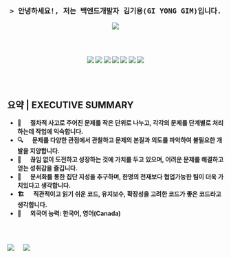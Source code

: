 <br><br>
<!-- Intro -->
<h3 align="center">
  <samp>&gt; 안녕하세요!, 저는 백엔드개발자 김기용(GI YONG GIM)입니다.
  <b>
  </samp>
</h3>


<p align="center">
  <a href="https://gygimdev.github.io/docs/spring" target="_blank">
  <img src="https://img.shields.io/badge/블로그-0A0A0A?style=for-the-badge&logo=dev.to&logoColor=white">
  </a>
</p>

<br><br>

<p align="center">
<!-- 스프링 -->
  <img src="https://img.shields.io/badge/springboot-6DB33F?style=for-the-badge&logo=springboot&logoColor=white">
  <img src="https://img.shields.io/badge/JAVA-007396?style=for-the-badge&logo=openjdk&logoColor=white">
  <img src="https://img.shields.io/badge/django-092E20?style=for-the-badge&logo=django&logoColor=white">
  <img src="https://img.shields.io/badge/python-3776AB?style=for-the-badge&logo=python&logoColor=white"> 
  <img src="https://img.shields.io/badge/C++-00599C?style=for-the-badge&logo=cplusplus&logoColor=white">
  <img src="https://img.shields.io/badge/kubernetes-326CE5?style=for-the-badge&logo=kubernetes&logoColor=white">
  <img src="https://img.shields.io/badge/aws-232F3E?style=for-the-badge&logo=amazonaws&logoColor=white">
</p>


<br><br>

<!-- 요약 -->
## 요약 | EXECUTIVE SUMMARY
- 🧠 &emsp; 절차적 사고로 주어진 문제를 작은 단위로 나누고, 각각의 문제를 단계별로 처리하는데 작업에 익숙합니다.
- 🔍 &emsp; 문제를 다양한 관점에서 관찰하고 문제의 본질과 의도를 파악하여 불필요한 개발을 지양합니다.
- 🚀 &emsp; 끊임 없이 도전하고 성장하는 것에 가치를 두고 있으며, 어려운 문제를 해결하고 얻는 성취감을 즐깁니다.
- 🤲 &emsp; 문서화를 통한 집단 지성을 추구하며, 한명의 천재보다 협업가능한 팀이 더욱 가치있다고 생각합니다.
- 🏗️ &emsp; 직관적이고 읽기 쉬운 코드, 유지보수, 확장성을 고려한 코드가 좋은 코드라고 생각합니다.
- 📢 &emsp; 외국어 능력: 한국어, 영어(Canada)

<br><br>

  <img src="https://github-readme-stats.vercel.app/api?username=gygimdev&count_private=true&show_icons=true&theme=gruvbox">
       &emsp;
<img src="https://github-readme-stats-d2fgj8l8y-gygimdev.vercel.app/api/top-langs/?username=gygimdev&hide=html,ruby,css&layout=Donut-Chart&langs_count=8&theme=dark">
